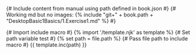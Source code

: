 {# Include content from manual using path defined in book.json #}
{# Working md but no images: {% include "git+" + book.path + "DesktopBasic1Basics/1.Exercise1.md" %} #}

{# Import include macro #}
{% import '/template.njk' as template %}
{# Set path variable test #}
{% set path = file.path %}
{# Pass file path to include macro #}
{{ template.inc(path) }}
